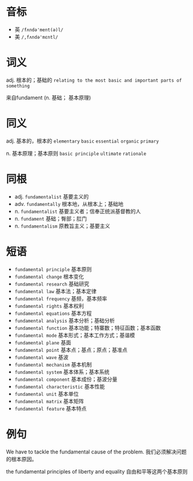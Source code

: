 # 音标

- 英 `/fʌndə'ment(ə)l/`
- 美 `/,fʌndə'mɛntl/`

# 词义

adj. 根本的；基础的
`relating to the most basic and important parts of something`



来自fundament (n. 基础； 基本原理)

# 同义

adj. 基本的，根本的
`elementary` `basic` `essential` `organic` `primary`

n. 基本原理；基本原则
`basic principle` `ultimate` `rationale`

# 同根

- adj. `fundamentalist` 基要主义的
- adv. `fundamentally` 根本地，从根本上；基础地
- n. `fundamentalist` 基要主义者；信奉正统派基督教的人
- n. `fundament` 基础；臀部；肛门
- n. `fundamentalism` 原教旨主义；基要主义

# 短语

- `fundamental principle` 基本原则
- `fundamental change` 根本变化
- `fundamental research` 基础研究
- `fundamental law` 基本法；基本定律
- `fundamental frequency` 基频，基本频率
- `fundamental rights` 基本权利
- `fundamental equations` 基本方程
- `fundamental analysis` 基本分析；基础分析
- `fundamental function` 基本功能；特寨数；特征函数；基本函数
- `fundamental mode` 基本形式；基本工作方式；基谐模
- `fundamental plane` 基面
- `fundamental point` 基本点；基点；原点；基准点
- `fundamental wave` 基波
- `fundamental mechanism` 基本机制
- `fundamental system` 基本体系；基本系统
- `fundamental component` 基本成份；基波分量
- `fundamental characteristic` 基本性能
- `fundamental unit` 基本单位
- `fundamental matrix` 基本矩阵
- `fundamental feature` 基本特点

# 例句

We have to tackle the fundamental cause of the problem.
我们必须解决问题的根本原因。

the fundamental principles of liberty and equality
自由和平等这两个基本原则


